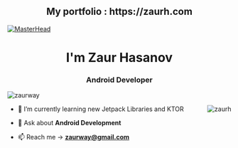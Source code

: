 
<h2 align="center">My portfolio : https://zaurh.com</h2> 

[![MasterHead](https://i.hizliresim.com/9vqfash.gif)](zaurh.com)
<h1 align="center">I'm Zaur Hasanov </h1> 
<h3 align="center">Android Developer</h3>



<p align="left"> <img src="https://komarev.com/ghpvc/?username=zaurh&label=Profile%20views&color=0e75b6&style=flat" alt="zaurway" /> </p>


 
- 🌱 I’m currently learning new Jetpack Libraries and KTOR <img align="right" src="https://github-readme-streak-stats.herokuapp.com/?user=zaurh&&theme=tokyonight" alt="zaurh" />

- 💬 Ask about **Android Development**

- 📫 Reach me -> **zaurway@gmail.com**


 

